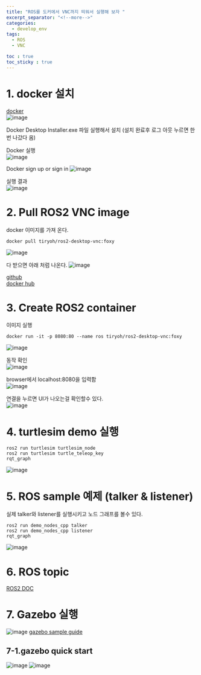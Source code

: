 ```yaml
---
title: "ROS를 도커에서 VNC까지 띄워서 실행해 보자 "
excerpt_separator: "<!--more-->"
categories:
  - develop_env
tags:
  - ROS
  - VNC

toc : true
toc_sticky : true
---
```


# 1. docker 설치
[docker](https://www.docker.com/)   
![image](https://github.com/younlea/younlea.github.io/assets/1435846/a9f859b3-bd95-45a3-84d2-07d9aa5760ed)


Docker Desktop Installer.exe 파일 실행해서 설치 (설치 완료후 로그 아웃 누르면 한번 나갔다 옴)    

Docker 실행   
![image](https://github.com/younlea/younlea.github.io/assets/1435846/39f21be3-b4f3-441e-9d93-e5207c9e7916)

Docker sign up or sign in 
![image](https://github.com/younlea/younlea.github.io/assets/1435846/02c75587-0141-4f18-b99c-86a9f53325d3)

실행 결과  
![image](https://github.com/younlea/younlea.github.io/assets/1435846/5c0c0983-9615-42ec-85f4-93ba3820ff9f)


# 2. Pull ROS2 VNC image  
docker 이미지를 가져 온다.   
```
docker pull tiryoh/ros2-desktop-vnc:foxy  
```
![image](https://github.com/younlea/younlea.github.io/assets/1435846/6d02ed6d-6cbc-4a69-9f30-85b056945668)

다 받으면 아래 처럼 나온다. 
![image](https://github.com/younlea/younlea.github.io/assets/1435846/b202b476-74ea-4e67-ac60-511cf948128c)

[github](https://github.com/Tiryoh/docker-ros2-desktop-vnc)    
[docker hub](https://hub.docker.com/r/tiryoh/ros2-desktop-vnc)   

# 3. Create ROS2 container   
이미지 실행 
```
docker run -it -p 8080:80 --name ros tiryoh/ros2-desktop-vnc:foxy  
```
![image](https://github.com/younlea/younlea.github.io/assets/1435846/655293e1-eb85-448e-a1cb-85497b0bb907)

동작 확인   
![image](https://github.com/younlea/younlea.github.io/assets/1435846/60471729-b00b-487c-8afd-99f41b599533)


browser에서 localhost:8080을 입력함   
![image](https://github.com/younlea/younlea.github.io/assets/1435846/964c128c-aa61-470e-8bed-f3089afff67f)

연결을 누르면 UI가 나오는걸 확인할수 있다.        
![image](https://github.com/younlea/younlea.github.io/assets/1435846/33e8bc3d-ed83-4147-8717-36a5a746209a)



# 4. turtlesim demo 실행      
``` 
ros2 run turtlesim turtlesim_node
ros2 run turtlesim turtle_teleop_key
rqt_graph
```
![image](https://github.com/younlea/younlea.github.io/assets/1435846/087a13a9-3296-47d0-bc2c-00df24a59c8d)



# 5. ROS sample 예제 (talker & listener)   
실제 talker와 listener를 실행시키고 노드 그래프를 볼수 있다.  
```
ros2 run demo_nodes_cpp talker
ros2 run demo_nodes_cpp listener
rqt_graph
```
![image](https://github.com/younlea/younlea.github.io/assets/1435846/6a8a7259-91ab-4d5f-b752-18cd7b4578fa)


# 6. ROS topic  
[ROS2 DOC](https://docs.ros.org/en/foxy/Tutorials/Beginner-CLI-Tools/Understanding-ROS2-Topics/Understanding-ROS2-Topics.html)   

# 7. Gazebo 실행   
![image](https://github.com/younlea/younlea.github.io/assets/1435846/65438323-1c6f-495a-b37f-9f7ccbbd10b4)
[gazebo sample guide](https://docs.ros.org/en/foxy/Tutorials/Advanced/Simulators/Ignition/Ignition.html?highlight=gazebo)    

## 7-1.gazebo quick start   
![image](https://github.com/younlea/younlea.github.io/assets/1435846/fac651c9-0b8a-44c9-94f1-5e57d25298c5)
![image](https://github.com/younlea/younlea.github.io/assets/1435846/0fbb7a99-caa9-4fb4-b741-f7b0800cd04f)

